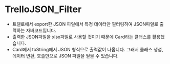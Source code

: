 # TrelloJSON_Filter
* 트렐로에서 export한 JSON 파일에서 특정 데이터만 필터링하여 JSON파일로 출력하는 자바코드입니다. 
* 출력한 JSON파일을 xlsx파일로 사용할 것이기 때문에 Card라는 클래스를 활용했습니다. 
* Card에서 toString에서 JSON 형식으로 출력값이 나옵니다. 그래서 클래스 생섬, 데이터 변환, 호출만으로 JSON 파일을 얻을 수 있습니다. 
